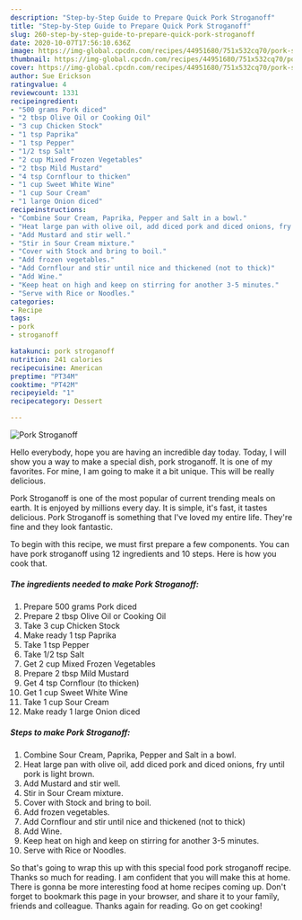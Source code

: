 ```yaml
---
description: "Step-by-Step Guide to Prepare Quick Pork Stroganoff"
title: "Step-by-Step Guide to Prepare Quick Pork Stroganoff"
slug: 260-step-by-step-guide-to-prepare-quick-pork-stroganoff
date: 2020-10-07T17:56:10.636Z
image: https://img-global.cpcdn.com/recipes/44951680/751x532cq70/pork-stroganoff-recipe-main-photo.jpg
thumbnail: https://img-global.cpcdn.com/recipes/44951680/751x532cq70/pork-stroganoff-recipe-main-photo.jpg
cover: https://img-global.cpcdn.com/recipes/44951680/751x532cq70/pork-stroganoff-recipe-main-photo.jpg
author: Sue Erickson
ratingvalue: 4
reviewcount: 1331
recipeingredient:
- "500 grams Pork diced"
- "2 tbsp Olive Oil or Cooking Oil"
- "3 cup Chicken Stock"
- "1 tsp Paprika"
- "1 tsp Pepper"
- "1/2 tsp Salt"
- "2 cup Mixed Frozen Vegetables"
- "2 tbsp Mild Mustard"
- "4 tsp Cornflour to thicken"
- "1 cup Sweet White Wine"
- "1 cup Sour Cream"
- "1 large Onion diced"
recipeinstructions:
- "Combine Sour Cream, Paprika, Pepper and Salt in a bowl."
- "Heat large pan with olive oil, add diced pork and diced onions, fry until pork is light brown."
- "Add Mustard and stir well."
- "Stir in Sour Cream mixture."
- "Cover with Stock and bring to boil."
- "Add frozen vegetables."
- "Add Cornflour and stir until nice and thickened (not to thick)"
- "Add Wine."
- "Keep heat on high and keep on stirring for another 3-5 minutes."
- "Serve with Rice or Noodles."
categories:
- Recipe
tags:
- pork
- stroganoff

katakunci: pork stroganoff 
nutrition: 241 calories
recipecuisine: American
preptime: "PT34M"
cooktime: "PT42M"
recipeyield: "1"
recipecategory: Dessert

---
```



![Pork Stroganoff](https://img-global.cpcdn.com/recipes/44951680/751x532cq70/pork-stroganoff-recipe-main-photo.jpg)

Hello everybody, hope you are having an incredible day today. Today, I will show you a way to make a special dish, pork stroganoff. It is one of my favorites. For mine, I am going to make it a bit unique. This will be really delicious.

Pork Stroganoff is one of the most popular of current trending meals on earth. It is enjoyed by millions every day. It is simple, it's fast, it tastes delicious. Pork Stroganoff is something that I've loved my entire life. They're fine and they look fantastic.




To begin with this recipe, we must first prepare a few components. You can have pork stroganoff using 12 ingredients and 10 steps. Here is how you cook that.

<!--inarticleads1-->

##### The ingredients needed to make Pork Stroganoff:

1. Prepare 500 grams Pork diced
1. Prepare 2 tbsp Olive Oil or Cooking Oil
1. Take 3 cup Chicken Stock
1. Make ready 1 tsp Paprika
1. Take 1 tsp Pepper
1. Take 1/2 tsp Salt
1. Get 2 cup Mixed Frozen Vegetables
1. Prepare 2 tbsp Mild Mustard
1. Get 4 tsp Cornflour (to thicken)
1. Get 1 cup Sweet White Wine
1. Take 1 cup Sour Cream
1. Make ready 1 large Onion diced




<!--inarticleads2-->

##### Steps to make Pork Stroganoff:

1. Combine Sour Cream, Paprika, Pepper and Salt in a bowl.
1. Heat large pan with olive oil, add diced pork and diced onions, fry until pork is light brown.
1. Add Mustard and stir well.
1. Stir in Sour Cream mixture.
1. Cover with Stock and bring to boil.
1. Add frozen vegetables.
1. Add Cornflour and stir until nice and thickened (not to thick)
1. Add Wine.
1. Keep heat on high and keep on stirring for another 3-5 minutes.
1. Serve with Rice or Noodles.




So that's going to wrap this up with this special food pork stroganoff recipe. Thanks so much for reading. I am confident that you will make this at home. There is gonna be more interesting food at home recipes coming up. Don't forget to bookmark this page in your browser, and share it to your family, friends and colleague. Thanks again for reading. Go on get cooking!
